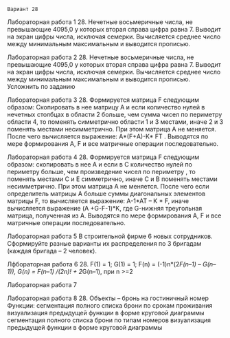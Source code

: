     Вариант 28
Лабораторная работа 1
28. Нечетные восьмеричные числа, не превышающие 4095,0 у которых вторая справа цифра равна 7. Выводит на экран цифры числа, исключая семерки.
Вычисляется среднее число между минимальным
максимальным и выводится прописью.

Лабораторная работа 2
28. Нечетные восьмеричные числа, не превышающие 4095,0 у которых вторая справа цифра равна 7. Выводит на экран цифры числа, исключая семерки.
Вычисляется среднее число между минимальным
максимальным и выводится прописью. Усложнить по заданию

Лабораторная работа 3
28.	Формируется матрица F следующим образом: Скопировать в нее матрицу А и если количество нулей в нечетных столбцах в области 2 больше, чем сумма чисел по периметру области 4, то поменять симметрично области 1 и 3 местами, иначе 2 и 3 поменять местами несимметрично. При этом матрица А не меняется. После чего вычисляется выражение: А*(F+А)-K* FT . Выводятся по мере формирования А, F и все матричные операции последовательно.

Лабораторная работа 4
28.	Формируется матрица F следующим образом: скопировать в нее А и  если в С количество нулей по периметру больше, чем произведение чисел по периметру , то поменять местами С и Е симметрично, иначе С и В поменять местами несимметрично. При этом матрица А не меняется. После чего если определитель матрицы А больше суммы диагональных элементов матрицы F, то вычисляется выражение: A-1*AT – K * F, иначе вычисляется выражение (A +G-F-1)*K, где G-нижняя треугольная матрица, полученная из А. Выводятся по мере формирования А, F и все матричные операции последовательно.

Лабораторная работа 5
В строительной фирме 6 новых сотрудников. Сформируйте разные варианты их распределения по 3 бригадам (каждая бригада – 2 человек).

Лфбораторная работа 6
28. F(1) = 1; G(1) = 1; F(n) = (-1)n*(2*F(n–1) – G(n–1)), G(n) = F(n–1) /(2n)! + 2*G(n–1), при n >=2

Лабораторная работа 7

Лабораторная работа 8
28. Объекты – бронь на гостиничный номер
Функции:	сегментация полного списка брони по срокам проживания
визуализация предыдущей функции в форме круговой диаграммы
сегментация полного списка брони по типам номеров
визуализация предыдущей функции в форме круговой диаграммы

